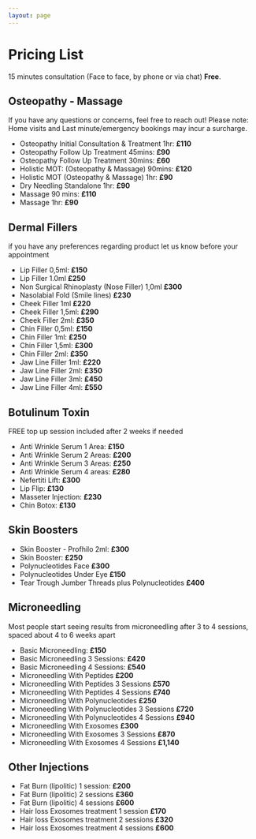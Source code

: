 ```yaml
---
layout: page
---
```

# Pricing List
15 minutes consultation (Face to face, by phone or  via chat) **Free**.

## Osteopathy - Massage
If you have any questions or concerns, feel free to reach out! Please note: Home visits and Last minute/emergency bookings may incur a surcharge.
- Osteopathy Initial Consultation & Treatment 1hr: **£110**
- Osteopathy Follow Up Treatment 45mins: **£90**
- Osteopathy Follow Up Treatment 30mins: **£60**
- Holistic MOT: (Osteopathy & Massage) 90mins: **£120**
- Holistic MOT (Osteopathy & Massage) 1hr: **£90**
- Dry Needling Standalone 1hr: **£90**
- Massage 90 mins: **£110**
- Massage 1hr: **£90**

## Dermal Fillers
if you have any preferences regarding product let us know before your appointment
- Lip Filler 0,5ml: **£150**
- Lip Filler 1.0ml **£250**
- Non Surgical Rhinoplasty (Nose Filler) 1,0ml **£300**
- Nasolabial Fold (Smile lines) **£230**
- Cheek Filler 1ml **£220**
- Cheek Filler 1,5ml: **£290**
- Cheek Filler 2ml: **£350**
- Chin Filler 0,5ml: **£150**
- Chin Filler 1ml: **£250**
- Chin Filler 1,5ml: **£300**
- Chin Filler 2ml: **£350**
- Jaw Line Filler 1ml: **£220**
- Jaw Line Filler 2ml: **£350**
- Jaw Line Filler 3ml: **£450**
- Jaw Line Filler 4ml: **£550**

## Botulinum Toxin
FREE top up session included after 2 weeks if needed
- Anti Wrinkle Serum 1 Area: **£150**
- Anti Wrinkle Serum 2 Areas: **£200**
- Anti Wrinkle Serum 3 Areas: **£250**
- Anti Wrinkle Serum 4 areas: **£280**
- Nefertiti Lift: **£300**
- Lip Flip: **£130**
- Masseter Injection: **£230**
- Chin Botox: **£130**

## Skin Boosters
- Skin Booster - Profhilo 2ml: **£300**
- Skin Booster: **£250**
- Polynucleotides Face **£300**
- Polynucleotides Under Eye **£150**
- Tear Trough Jumber Threads plus Polynucleotides **£400**

## Microneedling
Most people start seeing results from microneedling after 3 to 4 sessions, spaced about 4 to 6 weeks apart
- Basic Microneedling: **£150**
- Basic Microneedling 3 Sessions: **£420**
- Basic Microneedling 4 Sessions: **£540**
- Microneedling With Peptides **£200**
- Microneedling With Peptides 3 Sessions **£570**
- Microneedling With Peptides 4 Sessions **£740**
- Microneedling With Polynucleotides **£250**
- Microneedling With Polynucleotides 3 Sessions **£720**
- Microneedling With Polynucleotides 4 Sessions **£940**
- Microneedling With Exosomes **£300**
- Microneedling With Exosomes 3 Sessions **£870**
- Microneedling With Exosomes 4 Sessions **£1,140**

## Other Injections
- Fat Burn (lipolitic) 1 session: **£200**
- Fat Burn (lipolitic) 2 sessions **£360**
- Fat Burn (lipolitic) 4 sessions **£600**
- Hair loss Exosomes treatment 1 session **£170**
- Hair loss Exosomes treatment 2 sessions **£320**
- Hair loss Exosomes treatment 4 sessions **£600**






